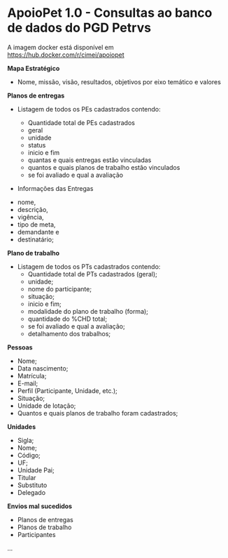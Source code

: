 # ApoioPet 1.0 - Consultas ao banco de dados do PGD Petrvs

A imagem docker está disponível em https://hub.docker.com/r/cimei/apoiopet

**Mapa Estratégico**

- Nome, missão, visão, resultados, objetivos por eixo temático e valores

**Planos de entregas** 

  - Listagem de todos os PEs cadastrados contendo:
    * Quantidade total de PEs cadastrados
     * geral
    * unidade
    * status
    * inicio e fim
    * quantas e quais entregas estão vinculadas
    * quantos e quais planos de trabalho estão vinculados
    * se foi avaliado e qual a avaliação
 
 - Informações das Entregas
  * nome,
  * descrição,
  * vigência,
  * tipo de meta,
  * demandante e
  * destinatário;

**Plano de trabalho**   

 - Listagem de todos os PTs cadastrados contendo:
    * Quantidade total de PTs cadastrados (geral);
    * unidade;
    * nome do participante;
    * situação;
    * inicio e fim;
    * modalidade do plano de trabalho (forma);
    * quantidade do %CHD total;
    * se foi avaliado e qual a avaliação;
    * detalhamento dos trabalhos;

**Pessoas**

* Nome;  
* Data nascimento;
* Matrícula;
* E-mail;      
* Perfil (Participante, Unidade, etc.);
* Situação;
* Unidade de lotação;
* Quantos e quais planos de trabalho foram cadastrados;

**Unidades**

 * Sigla;
 * Nome;
 * Código;
 * UF;
 * Unidade Pai;
 * Titular
 * Substituto
 * Delegado

**Envios mal sucedidos**

 * Planos de entregas
 * Planos de trabalho
 * Participantes


 
...
